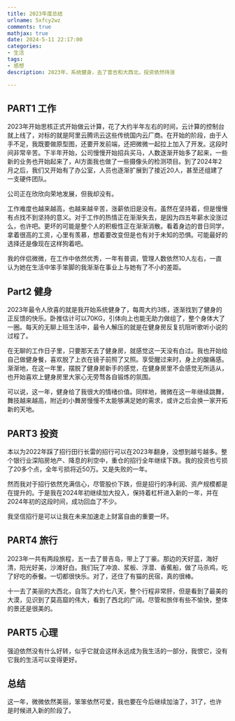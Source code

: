 ```yaml
---
title: 2023年度总结
urlname: 5xfcy2wz
comments: true
mathjax: true
date: 2024-5-11 22:17:00
categories:
- 生活
tags:
- 感想
description: 2023年，系统健身，去了普吉和大西北，投资依然待涨

---
```


## PART1 工作

2023年开始思核正式开始做云计算，花了大约半年左右的时间，云计算的控制台就上线了，对标的就是阿里云腾讯云这些传统国内云厂商。在开始的阶段，由于人手不足，我既要做原型图，还要开发前端，还把微微一起拉上加入了开发。这段时间非常辛苦。下半年开始，公司慢慢开始招兵买马，人数逐渐开始多了起来，一些新的业务也开始起来了，AI方面我也做了一些摄像头的检测项目。到了2024年2月之后，我们又开始有了办公室，人员也逐渐扩展到了接近20人，甚至还组建了一支硬件团队。

公司正在欣欣向荣地发展，但我却没有。

工作难度也越来越高，也越来越辛苦，涨薪依旧是没有。虽然在坚持着，但是慢慢有点找不到坚持的意义。对于工作的热情正在渐渐失去，是因为四五年薪水没涨过么，也许吧。更坏的可能是整个人的积极性正在渐渐消散。看着身边的昔日同学，拿着很高的工资，心里有羡慕，想着要改变但是也有对于未知的恐惧。可能最好的选择还是像现在这样狗着吧。

我的伴侣微微，在工作中依然优秀，一年有普调，管理人数依然10人左右，一直认为她在生活中笨手笨脚的我渐渐在事业上与她有了不小的差距。

## Part2 健身

2023年最令人欣喜的就是我开始系统健身了，每周大约3练，逐渐找到了健身的正反馈的快乐。卧推估计可以70KG，引体向上也能无助力做组了，整个身体大了一圈。每天的无聊上班生活中，最令人解压的就是在健身房反复抗阻听歌听小说的过程了。

在无聊的工作日子里，只要那天去了健身房，就感觉这一天没有白过。我也开始给自己做健身餐，喜欢脱了上衣在镜子前照了又照。享受醒过来时，身上的酸痛感。渐渐地，在这一年里，摆脱了健身房新手的感觉，在健身房里不会感觉无所适从，也开始喜欢上健身房里大家心无旁骛各自锻炼的氛围。

可以说，这一年，健身给了我很大的情绪价值。同样地，微微在这一年继续跳舞，舞技越来越高，附近的小舞房慢慢不太能够满足她的需求，或许之后会换一家开拓新的天地。

## PART3 投资

本以为2022年踩了招行田行长雷的招行可以在2023年翻身，没想到越亏越多。整个银行业深陷房地产、降息的利空中，重仓的招行全年继续下跌。我的投资也亏损了20多个点，全年亏损将近50万。又是失败的一年。

然而我对于招行依然充满信心，尽管股价下跌，但是招行的净利润、资产规模都是在提升的。于是我在2024年初继续加大投入，保持着杠杆进入新的一年，并在2024年初的这段时间，成功回血了不少。

我坚信招行是可以让我在未来加速走上财富自由的重要一环。

## PART4 旅行

2023年一共有两段旅程，五一去了普吉岛，带上了丁豪。那边的天好蓝，海好清，阳光好美，沙滩好白。我们玩了冲浪、浆板、浮潜、香蕉船，做了马杀鸡，吃了好吃的泰餐。一切都很快乐。对了，还住了有猫的民宿，真的很棒。

十一去了美丽的大西北，自驾了大约七八天，整个行程非常肝，但是看到了最美的大漠，见识到了莫高窟的伟大，看到了西北的广阔。尽管和旅伴有些不愉快，整体的景还是很美的。

## PART5 心理

强迫依然没有什么好转，似乎它就会这样永远成为我生活的一部分，我恨它，没有它我的生活可以变得更好。

## 总结

这一年，微微依然美丽，笨笨依然可爱，我也要在今后继续加油了，31了，也许是时候进入新的阶段了。
